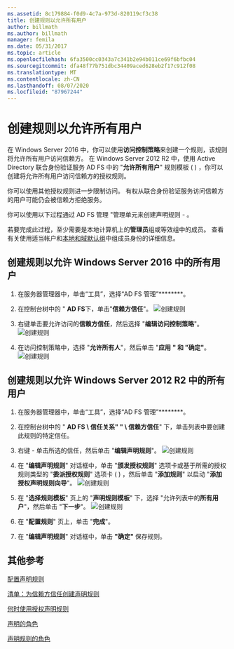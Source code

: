 ```yaml
---
ms.assetid: 8c179884-f0d9-4c7a-973d-820119cf3c38
title: 创建规则以允许所有用户
author: billmath
ms.author: billmath
manager: femila
ms.date: 05/31/2017
ms.topic: article
ms.openlocfilehash: 6fa3500cc0343a7c341b2e94b011ce69f6bfbc04
ms.sourcegitcommit: dfa48f77b751dbc34409aced628eb2f17c912f08
ms.translationtype: MT
ms.contentlocale: zh-CN
ms.lasthandoff: 08/07/2020
ms.locfileid: "87967244"
---
```

# <a name="create-a-rule-to-permit-all-users"></a>创建规则以允许所有用户

在 Windows Server 2016 中，你可以使用**访问控制策略**来创建一个规则，该规则将允许所有用户访问信赖方。  在 Windows Server 2012 R2 中，使用 Active Directory 联合身份验证服务 AD FS 中的 "**允许所有用户**" 规则模板 \( \) ，你可以创建将允许所有用户访问信赖方的授权规则。

你可以使用其他授权规则进一步限制访问。 有权从联合身份验证服务访问信赖方的用户可能仍会被信赖方拒绝服务。

你可以使用以下过程通过 AD FS 管理 "管理单元来创建声明规则 \- 。

若要完成此过程，至少需要是本地计算机上的**管理员**组或等效组中的成员。  查看有关使用适当帐户和[本地和域默认组](https://go.microsoft.com/fwlink/?LinkId=83477)中组成员身份的详细信息。

## <a name="to-create-a-rule-to-permit-all-users-in-windows-server-2016"></a>创建规则以允许 Windows Server 2016 中的所有用户

1.  在服务器管理器中，单击“工具”，选择“AD FS 管理”********。

2.  在控制台树中的 " **AD FS**下，单击"**信赖方信任**"。
![创建规则](media/Create-a-Rule-to-Permit-All-Users/permitall1.PNG)

3.  右键单击要允许访问的**信赖方信任**，然后选择 "**编辑访问控制策略**"。
![创建规则](media/Create-a-Rule-to-Permit-All-Users/permitall2.PNG)

4. 在访问控制策略中，选择 "**允许所有人**"，然后单击 "**应用** **" 和 "确定"**。
![创建规则](media/Create-a-Rule-to-Permit-All-Users/permitall3.PNG)

## <a name="to-create-a-rule-to-permit-all-users-in-windows-server-2012-r2"></a>创建规则以允许 Windows Server 2012 R2 中的所有用户

1.  在服务器管理器中，单击“工具”，选择“AD FS 管理”********。

2.  在控制台树中的 " **AD FS \\ 信任关系" " \\ 信赖方信任**" 下，单击列表中要创建此规则的特定信任。

3.  右键 \- 单击所选的信任，然后单击 "**编辑声明规则**"。
![创建规则](media/Create-a-Rule-to-Permit-All-Users/permitall4.PNG)

4.  在 "**编辑声明规则**" 对话框中，单击 "**颁发授权规则**" 选项卡或基于所需的授权规则类型的 "**委派授权规则**" 选项卡 \( \) ，然后单击 "**添加规则**" 以启动 "**添加授权声明规则向导**"。
![创建规则](media/Create-a-Rule-to-Permit-All-Users/permitall5.PNG)
5.  在 "**选择规则模板**" 页上的 "**声明规则模板**" 下，选择 "允许列表中的**所有用户**"，然后单击 "**下一步**"。
![创建规则](media/Create-a-Rule-to-Permit-All-Users/permitall6.PNG)
6.  在 "**配置规则**" 页上，单击 "**完成**"。

7.  在 "**编辑声明规则**" 对话框中，单击 **"确定"** 保存规则。

## <a name="additional-references"></a>其他参考
[配置声明规则](Configure-Claim-Rules.md)

[清单：为信赖方信任创建声明规则](/previous-versions/windows/it-pro/windows-server-2012-R2-and-2012/ee913578(v=ws.11))

[何时使用授权声明规则](../../ad-fs/technical-reference/When-to-Use-an-Authorization-Claim-Rule.md)

[声明的角色](../../ad-fs/technical-reference/The-Role-of-Claims.md)

[声明规则的角色](../../ad-fs/technical-reference/The-Role-of-Claim-Rules.md)
